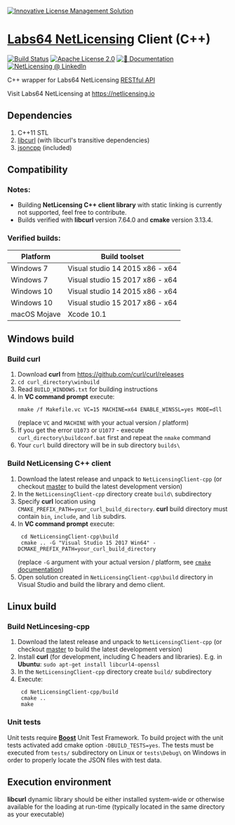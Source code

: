 <a href="https://netlicensing.io"><img src="https://netlicensing.io/img/netlicensing-stage-twitter.jpg" alt="Innovative License Management Solution"></a>

# [Labs64 NetLicensing](https://netlicensing.io) Client (C++)

[![Build Status](https://github.com/Labs64/NetLicensingClient-cpp/actions/workflows/netlicesning-client-ci.yml/badge.svg?branch=master)](https://github.com/Labs64/NetLicensingClient-cpp/actions/workflows/netlicesning-client-ci.yml)
[![Apache License 2.0](https://img.shields.io/badge/License-Apache%202.0-blue.svg)](https://github.com/Labs64/NetLicensingClient-cpp/blob/master/LICENSE)
[![📖 Documentation](https://img.shields.io/badge/📖%20Documentation-Wiki-AB6543.svg)](https://netlicensing.io/wiki/restful-api)
[![NetLicensing @ LinkedIn](https://img.shields.io/badge/NetLicensing-0077B5.svg?logo=LinkedIn)](https://www.linkedin.com/showcase/netlicensing)

C++ wrapper for Labs64 NetLicensing [RESTful API](https://netlicensing.io/wiki/restful-api)

Visit Labs64 NetLicensing at https://netlicensing.io

## Dependencies
1. C++11 STL
2. [libcurl](https://github.com/curl/curl) (with libcurl's transitive dependencies)
3. [jsoncpp](https://github.com/open-source-parsers/jsoncpp) (included)

## Compatibility

### Notes:
- Building **NetLicensing C++ client library** with static linking is currently not supported, feel free to contribute.
- Builds verified with **libcurl** version 7.64.0 and **cmake** version 3.13.4.

### Verified builds:

Platform | Build toolset
------------ | -------------
Windows 7 | Visual studio 14 2015 x86 - x64
Windows 7 | Visual studio 15 2017 x86 - x64
Windows 10 | Visual studio 14 2015 x86 - x64
Windows 10 | Visual studio 15 2017 x86 - x64
macOS Mojave | Xcode 10.1

## Windows build

### Build curl
1. Download <b>curl</b> from https://github.com/curl/curl/releases
2. `cd curl_directory\winbuild`
3. Read `BUILD_WINDOWS.txt` for building instructions
4. In **VC command prompt** execute:
   ```
   nmake /f Makefile.vc VC=15 MACHINE=x64 ENABLE_WINSSL=yes MODE=dll
   ```
   (replace `VC` and `MACHINE` with your actual version / platform)
5. If you get the error `U1073` or `U1077` - execute `curl_directory\buildconf.bat` first and repeat the `nmake` command
6. Your `curl` build directory will be in sub directory `builds\`

### Build NetLicensing C++ client
1. Download the latest release and unpack to `NetLicensingClient-cpp` (or checkout [master](https://github.com/Labs64/NetLicensingClient-cpp.git) to build the latest development version)
2. In the `NetLicensingClient-cpp` directory create `build\` subdirectory
3. Specify **curl** location using `CMAKE_PREFIX_PATH=your_curl_build_directory`. **curl** build directory must contain `bin`, `include`, and `lib` subdirs.
4. In **VC command prompt** execute:
   ```
    cd NetLicensingClient-cpp\build
    cmake .. -G "Visual Studio 15 2017 Win64" -DCMAKE_PREFIX_PATH=your_curl_build_directory
   ```
   (replace `-G` argument with your actual version / platform, see [`cmake` documentation](https://cmake.org/cmake/help/latest/))
5. Open solution created in `NetLicensingClient-cpp\build` directory in Visual Studio and build the library and demo client.

## Linux build

### Build NetLincesing-cpp
1. Download the latest release and unpack to `NetLicensingClient-cpp` (or checkout [master](https://github.com/Labs64/NetLicensingClient-cpp.git) to build the latest development version)
2. Install **curl** (for development, including C headers and libraries). E.g. in **Ubuntu**:
    ```sudo apt-get install libcurl4-openssl```
3. In the `NetLicensingClient-cpp` directory create `build/` subdirectory
4. Execute:
   ```
    cd NetLicensingClient-cpp/build
    cmake ..
    make
   ```

### Unit tests

Unit tests require [**Boost**](https://www.boost.org) Unit Test Framework. To build project with the unit tests activated add cmake option `-DBUILD_TESTS=yes`. The tests must be executed from `tests/` subdirectory on Linux or `tests\Debug\` on Windows in order to properly locate the JSON files with test data.


## Execution environment

**libcurl** dynamic library should be either installed system-wide or otherwise available for the loading at run-time (typically located in the same directory as your executable)
